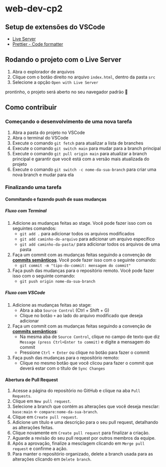 # web-dev-cp2

## Setup de extensões do VSCode

- [Live Server](https://marketplace.visualstudio.com/items?itemName=ritwickdey.LiveServer)
- [Prettier - Code formatter](https://marketplace.visualstudio.com/items?itemName=esbenp.prettier-vscode)

## Rodando o projeto com o Live Server

1. Abra o explorador de arquivos
2. Clique com o botão direito no arquivo `index.html`, dentro da pasta `src`
3. Selecione a opção `Open with Live Server`

prontinho, o projeto será aberto no seu navegador padrão :tada:

## Como contribuir

### Começando o desenvolvimento de uma nova tarefa

1. Abra a pasta do projeto no VSCode
2. Abra o terminal do VSCode
3. Execute o comando `git fetch` para atualizar a lista de branches
4. Execute o comando `git switch main` para mudar para a branch principal
5. Execute o comando `git pull origin main` para atualizar a branch principal e garantir que você está com a versão mais atualizada do projeto
6. Execute o comando `git switch -c nome-da-sua-branch` para criar uma nova branch e mudar para ela

### Finalizando uma tarefa

#### Commitando e fazendo push de suas mudanças

##### Fluxo com Terminal

1. Adicione as mudanças feitas ao stage. Você pode fazer isso com os seguintes comandos:
    - `git add .` para adicionar todos os arquivos modificados
    - `git add caminho-do-arquivo` para adicionar um arquivo específico
    - `git add caminho-da-pasta/` para adicionar todos os arquivos de uma pasta
2. Faça um commit com as mudanças feitas seguindo a convenção de **[commits semânticos](https://github.com/iuricode/padroes-de-commits)**. Você pode fazer isso com o seguinte comando:
    - `git commit -m "tipo-do-commit: mensagem do commit"`
3. Faça push das mudanças para o repositório remoto. Você pode fazer isso com o seguinte comando:
    - `git push origin nome-da-sua-branch`

##### Fluxo com VSCode

1. Adicione as mudanças feitas ao stage:
    - Abra a aba `Source Control` (Ctrl + Shift + G)
    - Clique no botão `+` ao lado do arquivo modificado que deseja adicionar
2. Faça um commit com as mudanças feitas seguindo a convenção de **[commits semânticos](https://github.com/iuricode/padroes-de-commits)**:
    - Na mesma aba de `Source Control`, clique no campo de texto que diz `Message (press Ctrl+Enter to commit)` e digite a mensagem do commit
    - Pressione `Ctrl + Enter` ou clique no botão para fazer o commit
3. Faça push das mudanças para o repositório remoto:
     - Clique no mesmo botão que você clicou para fazer o commit que deverá estar com o título de `Sync Changes`

#### Abertura de Pull Request

1. Acesse a página do repositório no GitHub e clique na aba `Pull Requests`.
2. Clique em `New pull request`.
3. Selecione a branch que contém as alterações que você deseja mesclar: `base:main` <- `compare:nome-da-sua-branch`.
4. Clique em `Create pull request`.
5. Adicione um título e uma descrição para o seu pull request, detalhando as alterações feitas.
6. Clique novamente em `Create pull request` para finalizar a criação.
7. Aguarde a revisão do seu pull request por outros membros da equipe.
8. Após a aprovação, finalize a mesclagem clicando em `Merge pull request` e confirme a ação.
9. Para manter o repositório organizado, delete a branch usada para as alterações clicando em `Delete branch`.
